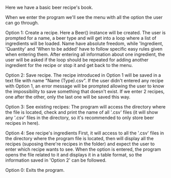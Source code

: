 Here we have a basic beer recipe's book.

When we enter the program we'll see the menu with all the option the user can go through.

Option 1: Create a recipe.
    Here a Beer() instance will be created.
    The user is prompted for a name, a beer type and will get into a loop where a list of ingredients will be loaded. Name have absolute freedom, while 'Ingredient, 'Quantity' and 
    'When to be added' have to follow specific easy rules given when entering them. After entering all information about one ingredient, the user will be asked if the loop should be
    repeated for adding another ingredient for the recipe or stop it and get back to the menu.

Option 2: Save recipe.
    The recipe introduced in Option 1 will be saved in a text file with name "Name (Type).csv". If the user didn't entered any recipe with Option 1, an error message will be prompted allowing the user to know the impossibility to save something that doesn't exist.
    If we enter 2 recipes, one after the other, only the last one will be saved this way.
    
Option 3: See existing recipes:
    The program will access the directory where the file is located, check and print the name of all '.csv' files (it will show any '.csv' files in the directory, so it's recommended to only store beer recipes in here).

Option 4: See recipe's ingredients
    First, it will access to all the '.csv' files in the directory where the program file is located, then will display all the recipes (suposing there're recipes in the folder) and expect the user to enter which recipe wants to see.
    When the option is entered, the program opens the file related to it and displays it in a table format, so the information saved in 'Option 2' can be followed. 

Option 0:
    Exits the program.
